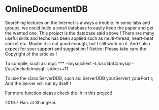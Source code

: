 # OnlineDocumentDB
Searching lectures on the Internet is always a trouble.
In some labs and groups, we could build a small database to easily keep the paper and get the wanted one.
This project is the database said above !
There are many useful skills and techs has been applied such as multi-thread, heart-beat socket etc. 
Maybe it is not good enough, but I still work on it. 
And I also expect for your support and suggestion !
Notice: Please take care the Copyright of the articles !

To compile, such as:
    icpc *** -lmysqlclient -L/usr/lib64/mysql -I/usr/include/mysql -std=c++11

To use the class ServerDDB, such as:
    ServerDDB<ServerTask> yourServer( yourPort );
And the Server will run by itself !

For more function please check the  .h in this project!

2019.7  Han.  at ShangHai.
